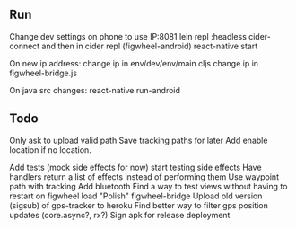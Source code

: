 Run
---------------------

Change dev settings on phone to use IP:8081
lein repl :headless
cider-connect and then in cider repl (figwheel-android)
react-native start

On new ip address:
change ip in env/dev/env/main.cljs
change ip in figwheel-bridge.js

On java src changes:
react-native run-android

Todo
--------------------

Only ask to upload valid path
Save tracking paths for later
Add enable location if no location.

Add tests (mock side effects for now) start testing side effects
Have handlers return a list of effects instead of performing them
Use waypoint path with tracking
Add bluetooth
Find a way to test views without having to restart on figwheel load
"Polish" figwheel-bridge
Upload old version (sigsub) of gps-tracker to heroku
Find better way to filter gps position updates (core.async?, rx?)
Sign apk for release deployment
